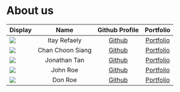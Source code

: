 # About us

Display | Name | Github Profile | Portfolio 
--------|:----:|:--------------:|:---------:
![](https://via.placeholder.com/100.png?text=Photo) | Itay Refaely | [Github](https://github.com/itayrefaely) | [Portfolio](docs/team/johndoe.md)
![](https://via.placeholder.com/100.png?text=Photo) | Chan Choon Siang | [Github](https://github.com/ChoonSiang) | [Portfolio](docs/team/johndoe.md)
![](https://via.placeholder.com/100.png?text=Photo) | Jonathan Tan | [Github](https://github.com/Jonoans) | [Portfolio](docs/team/johndoe.md)
![](https://via.placeholder.com/100.png?text=Photo) | John Roe | [Github](https://github.com/) | [Portfolio](docs/team/johndoe.md)
![](https://via.placeholder.com/100.png?text=Photo) | Don Roe | [Github](https://github.com/) | [Portfolio](docs/team/johndoe.md)
